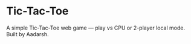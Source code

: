 # Tic-Tac-Toe
A simple Tic-Tac-Toe web game — play vs CPU or 2-player local mode. Built by Aadarsh.
